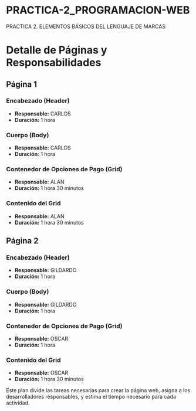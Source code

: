
# PRACTICA-2_PROGRAMACION-WEB
 PRACTICA 2. ELEMENTOS BÁSICOS DEL LENGUAJE DE MARCAS

# Detalle de Páginas y Responsabilidades

## Página 1

### Encabezado (Header)
- **Responsable:** CARLOS
- **Duración:** 1 hora

### Cuerpo (Body)
- **Responsable:** CARLOS
- **Duración:** 1 hora

### Contenedor de Opciones de Pago (Grid)
- **Responsable:** ALAN
- **Duración:** 1 hora 30 minutos

### Contenido del Grid
- **Responsable:** ALAN
- **Duración:** 1 hora 30 minutos

## Página 2

### Encabezado (Header)
- **Responsable:** GILDARDO
- **Duración:** 1 hora

### Cuerpo (Body)
- **Responsable:** GILDARDO
- **Duración:** 1 hora

### Contenedor de Opciones de Pago (Grid)
- **Responsable:** OSCAR
- **Duración:** 1 hora

### Contenido del Grid
- **Responsable:** OSCAR
- **Duración:** 1 hora 30 minutos


Este plan divide las tareas necesarias para crear la página web, asigna a los desarrolladores responsables, y estima el tiempo necesario para cada actividad.
